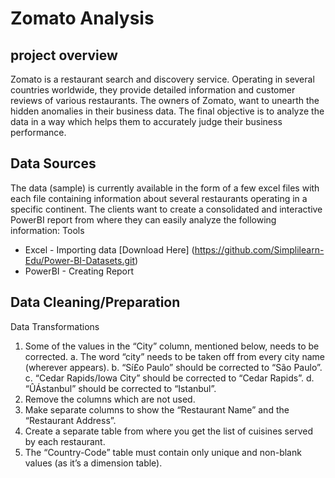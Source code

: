 # Zomato Analysis
## project overview
Zomato is a restaurant search and discovery service. Operating in several countries worldwide, they provide detailed information and customer reviews of various restaurants. The owners of Zomato, want to unearth the hidden anomalies in their business data. The final objective is to analyze the data in a way which helps them to accurately judge their business performance.
## Data Sources
The data (sample) is currently available in the form of a few excel files with each file containing information about several restaurants operating in a specific continent. The clients want to create a consolidated and interactive PowerBI report from where they can easily analyze the following information:
Tools
-	Excel - Importing data
  [Download Here] (https://github.com/Simplilearn-Edu/Power-BI-Datasets.git)
- PowerBI - Creating Report
## Data Cleaning/Preparation
Data Transformations
1.	Some of the values in the “City” column, mentioned below, needs to be corrected. a. The word “city” needs to be taken off from every city name (wherever appears). b. “Sí£o Paulo” should be corrected to “São Paulo”. c. “Cedar Rapids/Iowa City” should be corrected to “Cedar Rapids”. d. “ÛÁstanbul” should be corrected to “Istanbul”.
2.	Remove the columns which are not used.
3.	Make separate columns to show the “Restaurant Name” and the “Restaurant Address”.
4.	Create a separate table from where you get the list of cuisines served by each restaurant.
5.	The “Country-Code” table must contain only unique and non-blank values (as it’s a dimension table).
